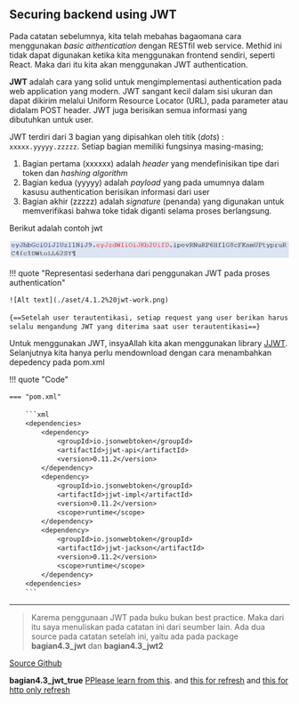 ## Securing backend using JWT
Pada catatan sebelumnya, kita telah mebahas bagaomana cara menggunakan _basic aithentication_ dengan RESTfil web service. Methid ini tidak dapat digunakan ketika kita menggunakan frontend sendiri, seperti React. Maka dari itu kita akan menggunakan JWT authentication.

**JWT** adalah cara yang solid untuk mengimplementasi authentication pada web application yang modern. JWT sangant kecil dalam sisi ukuran dan dapat dikirim melalui Uniform Resource Locator (URL), pada parameter atau didalam POST header. JWT juga berisikan semua informasi yang dibutuhkan untuk user.

JWT terdiri dari 3 bagian yang dipisahkan oleh titik (_dots_) : `xxxxx.yyyyy.zzzzz`. Setiap bagian memiliki fungsinya masing-masing;

1. Bagian pertama (xxxxxx) adalah _header_ yang mendefinisikan tipe dari token dan _hashing algorithm_
2. Bagian kedua (yyyyy) adalah _payload_ yang pada umumnya dalam kasusu authentication berisikan informasi dari user
3. Bagian akhir (zzzzz) adalah _signature_ (penanda) yang digunakan untuk memverifikasi bahwa toke tidak diganti selama proses berlangsung.

Berikut adalah contoh jwt

![Alt text](./aset/4.1.1.png)


!!! quote "Representasi sederhana dari penggunakan JWT pada proses authentication"

    ![Alt text](./aset/4.1.2%20jwt-work.png)

    {==Setelah user terautentikasi, setiap request yang user berikan harus selalu mengandung JWT yang diterima saat user terautentikasi==}

Untuk menggunakan JWT, insyaAllah kita akan menggunakan library [JJWT](https://github.com/jwtk/jjwt). Selanjutnya kita hanya perlu mendownload dengan cara menambahkan depedency pada pom.xml


!!! quote "Code"

    === "pom.xml"

        ```xml
        <dependencies>
            <dependency>
                <groupId>io.jsonwebtoken</groupId>
                <artifactId>jjwt-api</artifactId>
                <version>0.11.2</version>
            </dependency>
            <dependency>
                <groupId>io.jsonwebtoken</groupId>
                <artifactId>jjwt-impl</artifactId>
                <version>0.11.2</version>
                <scope>runtime</scope>
            </dependency>
            <dependency>
                <groupId>io.jsonwebtoken</groupId>
                <artifactId>jjwt-jackson</artifactId>
                <version>0.11.2</version>
                <scope>runtime</scope>
            </dependency>
        <dependencies>
        ```

---

> Karema penggunaan JWT pada buku bukan best practice. Maka dari itu saya menuliskan pada catatan ini dari seumber lain. Ada dua source pada catatan setelah ini, yaitu ada pada package **bagian4.3_jwt** dan **bagian4.3_jwt2**

[Source Github](https://github.com/bezkoder/spring-boot-spring-security-jwt-authentication/tree/master)

**bagian4.3_jwt_true** [PPlease learn from this](https://www.bezkoder.com/spring-boot-jwt-authentication/). and [this for refresh](https://www.bezkoder.com/spring-boot-refresh-token-jwt) and [this for http only refresh](https://www.bezkoder.com/spring-security-refresh-token/)
